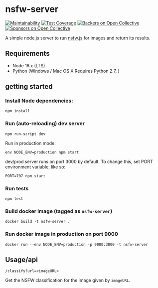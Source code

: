 # nsfw-server
[![Maintainability](https://api.codeclimate.com/v1/badges/21a5f471fb41d6c57eec/maintainability)](https://codeclimate.com/github/ipfs-search/nsfw-server/maintainability)
[![Test Coverage](https://api.codeclimate.com/v1/badges/21a5f471fb41d6c57eec/test_coverage)](https://codeclimate.com/github/ipfs-search/nsfw-server/test_coverage)
[![Backers on Open Collective](https://opencollective.com/ipfs-search/backers/badge.svg)](#backers)
[![Sponsors on Open Collective](https://opencollective.com/ipfs-search/sponsors/badge.svg)](#sponsors)

A simple node.js server to run [nsfw.js](https://nsfwjs.com/) for images and return its results.

## Requirements
* Node 16.x (LTS)
* Python (Windows / Mac OS X Requires Python 2.7, )

## getting started
### Install Node dependencies:
`npm install`

### Run (auto-reloading) dev server
`npm run-script dev`

Run in production mode:

`env NODE_ENV=production npm start`

dev/prod server runs on port 3000 by default. To change this, set PORT environment variable, like so:

`PORT=707 npm start`

### Run tests
`npm test`

### Build docker image (tagged as `nsfw-server`)

`docker build -t nsfw-server .`

### Run docker image in production on port 9000
`docker run --env NODE_ENV=production -p 9000:3000 -t nsfw-server`

## Usage/api

`/classify?url=<imageURL>`

Get the NSFW classification for the image given by `imageURL`.
